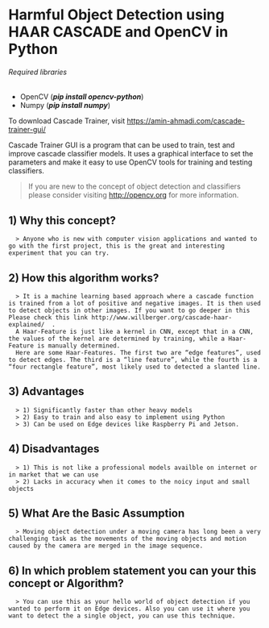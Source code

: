 # Harmful Object Detection using HAAR CASCADE and OpenCV in Python

###### Required libraries 
 * OpenCV (***pip install opencv-python***)
 * Numpy (***pip install numpy***)
 
To download Cascade Trainer, visit https://amin-ahmadi.com/cascade-trainer-gui/

Cascade Trainer GUI is a program that can be used to train, test and improve cascade classifier models. It uses a graphical interface to set the parameters and make it easy to use OpenCV tools for training and testing classifiers.
  >If you are new to the concept of object detection and classifiers please consider visiting http://opencv.org for more information.
  
## 1)  Why this concept?
      > Anyone who is new with computer vision applications and wanted to go with the first project, this is the great and interesting experiment that you can try.
## 2)  How this algorithm works?
      > It is a machine learning based approach where a cascade function is trained from a lot of positive and negative images. It is then used to detect objects in other images. If you want to go deeper in this Please check this link http://www.willberger.org/cascade-haar-explained/  .
      A Haar-Feature is just like a kernel in CNN, except that in a CNN, the values of the kernel are determined by training, while a Haar-Feature is manually determined.
      Here are some Haar-Features. The first two are “edge features”, used to detect edges. The third is a “line feature”, while the fourth is a “four rectangle feature”, most likely used to detected a slanted line.

## 3)  Advantages
      > 1) Significantly faster than other heavy models
      > 2) Easy to train and also easy to implement using Python
      > 3) Can be used on Edge devices like Raspberry Pi and Jetson.
## 4)  Disadvantages
      > 1) This is not like a professional models availble on internet or in market that we can use
      > 2) Lacks in accuracy when it comes to the noicy input and small objects
## 5) What Are the Basic Assumption
      > Moving object detection under a moving camera has long been a very challenging task as the movements of the moving objects and motion caused by the camera are merged in the image sequence.
## 6) In which problem statement you can your this concept or Algorithm?
      > You can use this as your hello world of object detection if you wanted to perform it on Edge devices. Also you can use it where you want to detect the a single object, you can use this technique.
    
  
    
